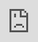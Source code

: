 ```yaml
---
title: >-
  Amazon Luna is absorbing Prime Gaming and getting controller-free games in the
  process
date: '2025-10-01'
excerpt: >-
  After a few years of mostly humming along in the background, Amazon&#39;s game
  streaming service is receiving a bit of an update. Amazon Luna will sti...
coverImage: >-
  https://images.unsplash.com/photo-1677442136019-21780ecad995?w=400&h=200&fit=crop&auto=format
author: AIVibe
tags:
  - Ai
category: General AI
source: >-
  https://www.engadget.com/gaming/amazon-luna-will-offer-controller-free-party-games-in-an-attempt-to-woo-prime-subscribers-130004416.html?src=rss
---
```

<p>After a few years of mostly <a data-i13n="elm:context_link;elmt:doNotAffiliate;cpos:1;pos:1" class="no-affiliate-link" href="https://www.engadget.com/gaming/select-ea-games-are-now-available-on-amazon-luna-160025719.html">humming along</a> <a data-i13n="elm:context_link;elmt:doNotAffiliate;cpos:2;pos:1" class="no-affiliate-link" href="https://www.engadget.com/gog-gets-into-cloud-gaming-with-amazon-luna-partnership-084558767.html">in the background</a>, Amazon&#39;s game streaming service is receiving a bit of an update. Amazon Luna will still act as a game streaming service with a rotating library of free games for Prime users, but now, <a data-i13n="elm:context_link;elmt:doNotAffiliate;cpos:3;pos:1" class="no-affiliate-link" href="https://www.amazongames.com/en-us/news/articles/new-amazon-luna">Amazon also plans</a> to offer &quot;GameNight,&quot; a collection of social party games that you can play with your friends with just a smartphone. The expansion is about more than just new games: Amazon&#39;s <a data-i13n="elm:context_link;elmt:doNotAffiliate;cpos:4;pos:1" class="no-affiliate-link" href="https://www.engadget.com/amazon-twitch-prime-gaming-rebrand-170037480.html">Prime Gaming</a> brand is now also part of Luna.</p>
<p>Amazon says the new GameNight collection includes over 25 multiplayer games, some that are reinterpretations of classic games like <em>Angry Birds</em>, <em>Exploding Kittens</em> or <em>Ticket to Ride</em>, and others that are entirely original and developed by Amazon, like <em>Courtroom Chaos: Starring Snoop Dogg</em>. If you&#39;ve played any of Jackbox&#39;s various multiplayer games, GameNight seems to use a similar setup. You load up the game in Luna, whoever&#39;s playing scans an onscreen QR code with their phone and then they can join the game using their device as a controller.</p>
<span id="end-legacy-contents"></span><div id="0e121f4ed29a4ae8b2ecdd3ab1737ac5"><iframe src="https://www.youtube.com/embed/ajawdjs6KKA?rel=0" style="top:0;left:0;width:100%;height:100%;position:absolute;border:0;" allowfullscreen scrolling="no" data-embed-domain="www.youtube.com"></iframe></div>
<p>The hope is that these smartphone-controlled games will lower the barrier to entry for anyone intimidated by a controller, or who hasn&#39;t already taken advantage of Luna as part of their Prime subscription. For everyone else, though, Amazon says the service is getting a collection of new high-profile games in the near future, including <a data-i13n="elm:context_link;elmt:doNotAffiliate;cpos:5;pos:1" class="no-affiliate-link" href="https://www.engadget.com/gaming/xbox/indiana-jones-and-the-great-circle-review-great-movie-good-game-000029449.html"><em>Indiana Jones and the Great Circle</em></a>, <em>Kingdom Come: Deliverance II</em> and <a data-i13n="elm:context_link;elmt:doNotAffiliate;cpos:6;pos:1" class="no-affiliate-link" href="https://www.engadget.com/engadgets-games-of-the-year-2023-150053925.html"><em>Dave the Diver</em></a>. As before, if you&#39;re willing to pay for one of Amazon&#39;s add-on subscriptions you can add even more games to your library, too. Unlike GameNight games, though, all of these titles will require a controller to play, whether it&#39;s Amazon&#39;s Luna Controller or a Bluetooth controller connected to the Luna app.</p>
<p>As far as Prime Gaming is concerned, Amazon&#39;s not retiring the benefits of the plan, but rather using them to bolster Luna. Prime Gaming launched as Twitch Prime, a program that unlocked unique emotes, one free Twitch sub and free PC games every month if you linked your Twitch and Amazon accounts. Those benefits will still be available after Prime Gaming is retired, and Twitch says that any free PC games you redeem will be available &quot;wherever Amazon Prime is available as part of Luna Standard.&quot; That includes regions where you can&#39;t stream Luna yet.</p>
<p>While confusing, adding more games and folding Prime Gaming into Luna suggests that Amazon views the service as the gaming project it&#39;s prioritizing moving forward. It doesn&#39;t have the library of <a data-i13n="elm:context_link;elmt:doNotAffiliate;cpos:7;pos:1" class="no-affiliate-link" href="https://www.engadget.com/gaming/xbox-cloud-games-will-soon-follow-you-just-about-everywhere-183603601.html">Xbox Cloud Gaming</a> and it&#39;s not clear if Amazon is as gun-ho about streaming as Microsoft is, but if the company is willing to pay, offering more games and more ways to play them seems like a good move.</p>
<p><strong>Update, October 1 2025, 6:07PM ET: </strong>The story and its headline have been updated to include details about Amazon&#39;s changes to Prime Gaming.</p>This article originally appeared on Engadget at https://www.engadget.com/gaming/amazon-luna-will-offer-controller-free-party-games-in-an-attempt-to-woo-prime-subscribers-130004416.html?src=rss
